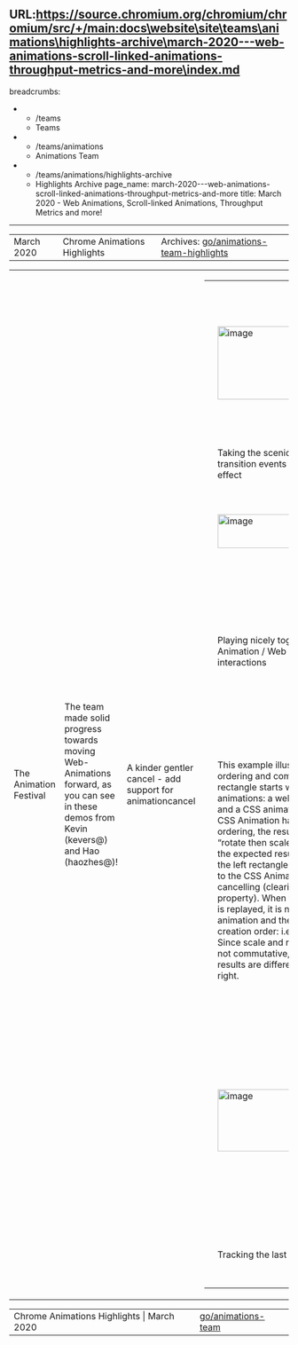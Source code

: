 URL:https://source.chromium.org/chromium/chromium/src/+/main:docs\website\site\teams\animations\highlights-archive\march-2020---web-animations-scroll-linked-animations-throughput-metrics-and-more\index.md
---
breadcrumbs:
- - /teams
  - Teams
- - /teams/animations
  - Animations Team
- - /teams/animations/highlights-archive
  - Highlights Archive
page_name: march-2020---web-animations-scroll-linked-animations-throughput-metrics-and-more
title: March 2020 - Web Animations, Scroll-linked Animations, Throughput Metrics and
  more!
---

<table>
<tr>

<td>March 2020</td>

<td>Chrome Animations Highlights</td>

<td>Archives: <a href="http://go/animations-team-highlights">go/animations-team-highlights</a></td>

</tr>
</table>

<table>
<tr>

<td>The Animation Festival</td>

<td>The team made solid progress towards moving Web-Animations forward, as you can see in these demos from Kevin (kevers@) and Hao (haozhes@)!</td>

<td>A kinder gentler cancel - add support for animationcancel</td>

<td><table></td>
<td><tr></td>

<td><td><img alt="image" src="https://lh5.googleusercontent.com/n-dDYATk36izRhk8Cz3rT5xe0LszrOxy-N912z4UE_mNyXXye1zW1yeEqfyi9Ab74tZkNrOPLhkeSXIsMMx5is5yKSy9LxB47Gf2yyNG7dqqCKzS0KNPbGqsVeWaKK3U0VZcDArE" height=132 width=272></td></td>

<td><td>This example illustrates using a combination of CSS animations and CSS transitions, getAnimations, commitStyles and animationcancel to smoothly reset the state of a cancelled CSS animation.</td></td>

<td><td>Performing a commit style prior to cancelling the animation prevents the animation from snapping back to the start position.</td></td>

<td><td>Within the animationcancel listener we can smoothly transition back to the starting point by triggering a CSS transition.</td></td>

<td><td>#box {</td></td>

<td><td> transition: transform 0.5s ease-in-out;</td></td>

<td><td>}</td></td>

<td><td>.slide {</td></td>

<td><td> animation: ...</td></td>

<td><td>}</td></td>

<td><td>document.addEventListener(</td></td>

<td><td> 'animationcancel', (evt) =&gt; {</td></td>

<td><td> if(evt.target != box) return;</td></td>

<td><td> // Smoothly transition back to</td></td>

<td><td> // starting point.</td></td>

<td><td> box.style.transform = 'none';</td></td>

<td><td>});</td></td>

<td><td>function slide() {</td></td>

<td><td> box.classList.add('slide');</td></td>

<td><td>}</td></td>

<td><td>function reset() {</td></td>

<td><td> document.getAnimations().</td></td>

<td><td> forEach(animation =&gt; {</td></td>

<td><td> animation.commitStyles();</td></td>

<td><td> animation.event.target.</td></td>

<td><td> classList.remove('slide');</td></td>

<td><td> });</td></td>

<td><td>}</td></td>

<td></tr></td>
<td><tr></td>

<td><td colspan=2>Taking the scenic route - fix CSS transition events after updating the effect</td></td>

<td></tr></td>
<td><tr></td>

<td><td><img alt="image" src="https://lh3.googleusercontent.com/h4X1AOZRN5TrzSKcCke98ILTBrzYtCcgQR2XwnDubxcZModEokR37BGkqacpWaFoPNSt7TdWsiDA25l8RgSVEYQsR4_ynoNVOsHPnb4dV3jh4JlywYBgArRAYwju_3xHNqJ8N5ib" height=61 width=265></td></td>

<td><td>This example demonstrates a means of customizing the path of a transition by replacing the keyframe effect.</td></td>

<td><td>After changing the effect, events still need to be directed to the original target. Previously, changing the effect resulted in dropping the transitionend or tansitioncancel event, which in turn broke the chain of transitions.</td></td>

<td><td>document.addEventListener(</td></td>

<td><td> 'transitionrun', (evt) =&gt; {</td></td>

<td><td> if (evt.propertyName !=='transform')</td></td>

<td><td> return; </td></td>

<td><td> const animation = circle.getAniamtions()</td></td>

<td><td> .find(anim =&gt;</td></td>

<td><td> anim.transitionProperty ===</td></td>

<td><td> 'transform');</td></td>

<td><td> animation.effect =</td></td>

<td><td> new KeyframeEffect(circle,</td></td>

<td><td> keyframes,</td></td>

<td><td> options);</td></td>

<td><td>});</td></td>

<td><td>document.addEventListener(</td></td>

<td><td> 'transitionend', (evt) =&gt; {</td></td>

<td><td> circle.style.opacity = 0;</td></td>

<td><td>});</td></td>

<td><td>// … wait until rendered … </td></td>

<td><td>circle.style.transform =</td></td>

<td><td> 'translateX(200px)';</td></td>

<td></tr></td>
<td><tr></td>

<td><td colspan=2>Playing nicely together - CSS Animation / Web Animation API interactions</td></td>

<td><td colspan=2><img alt="image" src="https://lh5.googleusercontent.com/AgXlDRi8AKQKKAxYgJ2SdFhDjIvVYtKe2d00lYtqS88DvxrkUUOP-rq7_X0dU9R6cSKKMgkQxiLA8JypElSTPRY5n35KlS5vP-UeTBEDOeksnGufimjfVM0G0fsMWQUfYybDnOLw" height=119 width=580></td></td>

<td><td colspan=2>This demo illustrates how AnimationEvent.updateTiming overrides properties set via CSS properties. The updateTiming API may be used to set/override one or more animation properties. A subsequent change via CSS animation properties must not replace values set via the API call. The override behavior is on a per-property basis.</td></td>

<td><td colspan=2>Resolve animation ordering issues with free vs markup bound animations</td></td>

<td><td colspan=2><img alt="image" src="https://lh4.googleusercontent.com/HNr4kbgj998Pe7W1MmP8PM7JvWnPhmOaezC3q4F8WJ7oX7F9LjJw2wm_6JCj3L4SNSWEMaipsGlOClXVyIapJJpv35kX8-zPpTuNiaNwScjH-jHxN0SnKbLrOuytmZrtuHadNNzv" height=249 width=453></td></td>

<td></tr></td>
<td><tr></td>

<td><td colspan=2>This example illustrates effect ordering and composite: add. Each rectangle starts with a pair of animations: a web animation (scale), and a CSS animation (rotation). As the CSS Animation has lower composite ordering, the resultant animation is “rotate then scale” which indicates the expected result from before. In the left rectangle, we grab a reference to the CSS Animation before cancelling (clearing the animation property). When the rotate animation is replayed, it is now a “free” animation and the ordering flips to be creation order: i.e. “scale then rotate”. Since scale and rotate operations are not commutative, we can find the end results are different from the left to right.</td></td>

<td><td colspan=2>--- To be continued ---</td></td>

<td><td colspan=2>Special thanks to Rob (flackr@) and Majid (majidvp@) who reviewed 40+ non-trivial patches for the excellent work.</td></td>

<td><td colspan=2>Scroll-linked Animations</td></td>

<td><td colspan=2>On the standardization front, Majid triaged all outstanding specification issues and identified <a href="https://github.com/w3c/csswg-drafts/milestone/6">12 of them</a> as P1 for the First Public Working Draft (FPWD). Rob proposed <a href="https://github.com/w3c/csswg-drafts/issues/4862">progress-based animations</a> for cleaner developer ergonomic (<a href="https://github.com/w3c/csswg-drafts/pull/4890">pull request</a>) getting rid of the arbitrary duration that is currently needed. And Olga (gerchiko@microsoft.com) drove the discussion on the inactive timeline spec <a href="https://github.com/w3c/csswg-drafts/issues/2066">issue</a> and proposed the timeline state <a href="https://edotor.net/?engine=dot#digraph%20G%20%7B%0A%20%20node%20%5Bfontsize%3D8%5D%3B%0A%20%20%2F%2F%20States%0A%20%20%22Idle%22%20%5Blabel%3D%22Idle%5CnST%20%3D%20null%5CnHT%20%3D%20null%5CnTask%20%3D%20none%5Cn%3D%3D%3D%3D%3D%3D%3D%5Cncurrent_time%3Dunresolved%5Cnplay_state%3Didle%22%5D%0A%20%20%20%20subgraph%20cluster_0%20%7B%0A%20%20%20%20%20%20%20%20style%3Dfilled%3B%0A%20%20%20%20%20%20%20%20color%3Dlightgrey%3B%0A%20%20%20%20%20%20%20%20node%20%5Bstyle%3Dfilled%2Ccolor%3Dwhite%5D%3B%0A%20%20%20%20%20%20%20%20%22Play-pending%20(HT%2C%20TL%20Inactive)%22%20%5Blabel%3D%22Play-pending%20HT%5CnST%20%3D%20null%5CnHT%20%3D%20resolved%5CnTask%20%3D%20play%5Cn%3D%3D%3D%3D%3D%3D%3D%5Cncurrent_time%3Dresolved%5Cnplay_state%3Drunning%22%2C%20color%3Dyellow%5D%0A%20%20%20%20%20%20%20%20%22Play-pending%20(ST%2C%20TL%20Inactive)%22%20%5Blabel%3D%22Play-pending%20ST%5CnST%20%3D%20resolved%5CnHT%20%3D%20null%5CnTask%20%3D%20play%5Cn%3D%3D%3D%3D%3D%3D%3D%5Cncurrent_time%3Dnull%5Cnplay_state%3Drunning%22%2C%20color%3Dlightyellow1%5D%0A%20%20%20%20%20%20%20%20%22Pause-pending%20(HT%2C%20TL%20Inactive)%22%20%5Blabel%3D%22Pause-pending%20HT%5CnST%20%3D%20null%5CnHT%20%3D%20resolved%5CnTask%20%3D%20pause%5Cn%3D%3D%3D%3D%3D%3D%3D%5Cncurrent_time%3Dresolved%5Cnplay_state%3Dpaused%22%2C%20color%3Dlightskyblue1%5D%0A%20%20%20%20%20%20%20%20%22Pause-pending%20(ST%2C%20TL%20Inactive)%22%20%5Blabel%3D%22Pause-pending%20ST%5CnST%20%3D%20resolved%5CnHT%20%3D%20null%5CnTask%20%3D%20pause%5Cn%3D%3D%3D%3D%3D%3D%3D%5Cncurrent_time%3Dnull%5Cnplay_state%3Dpaused%22%2C%20color%3Daquamarine2%5D%0A%20%20%20%20%20%20%20%20%22Running%20(TL%20Inactive)%22%20%5Blabel%3D%22Running%5CnST%20%3D%20resolved%5CnHT%20%3D%20null%5CnTask%20%3D%20none%5Cn%3D%3D%3D%3D%3D%3D%3D%5Cncurrent_time%3Dnull%5Cnplay_state%3Drunning%22%2C%20color%3Dlemonchiffon2%5D%0A%20%20%20%20%20%20%20%20%22Paused%20(TL%20Inactive)%22%20%5Blabel%3D%22Paused%5CnST%20%3D%20null%5CnHT%20%3D%20resolved%5CnTask%20%3D%20none%5Cn%3D%3D%3D%3D%3D%3D%3D%5Cncurrent_time%3Dresolved%5Cnplay_state%3Dpaused%22%2C%20color%3Dgold1%5D%20%20%20%20%20%20%0A%20%20%20%20%20%20%20%20label%20%3D%20%22Timeline%20Inactive%22%3B%0A%20%20%20%20%7D%0A%0A%20%20%20%20subgraph%20cluster_1%20%7B%0A%20%20%20%20%20%20%20%20node%20%5Bstyle%3Dfilled%20fontsize%3D8%5D%3B%20%20%20%20%20%0A%20%20%20%20%20%20%20%20label%20%3D%20%22Timeline%20Active%22%3B%0A%20%20%20%20%20%20%20%20color%3Dblue%0A%20%20%20%20%20%20%20%20%22Play-pending%20(HT%2C%20TL%20Active)%22%20%5Blabel%3D%22Play-pending%20HT%5CnST%20%3D%20null%5CnHT%20%3D%20resolved%5CnTask%20%3D%20play%5Cn%3D%3D%3D%3D%3D%3D%3D%5Cncurrent_time%3Dresolved%5Cnplay_state%3Drunning%22%2C%20color%3Dyellow%5D%0A%20%20%20%20%20%20%20%20%22Play-pending%20(ST%2C%20TL%20Active)%22%20%5Blabel%3D%22Play-pending%20ST%5CnST%20%3D%20resolved%5CnHT%20%3D%20null%5CnTask%20%3D%20play%5Cn%3D%3D%3D%3D%3D%3D%3D%5Cncurrent_time%3Dresolved%5Cnplay_state%3Drunning%22%2C%20color%3Dlightyellow1%5D%0A%20%20%20%20%20%20%20%20%22Pause-pending%20(HT%2C%20TL%20Active)%22%20%5Blabel%3D%22Pause-pending%20HT%5CnST%20%3D%20null%5CnHT%20%3D%20resolved%5CnTask%20%3D%20pause%5Cn%3D%3D%3D%3D%3D%3D%3D%5Cncurrent_time%3Dresolved%5Cnplay_state%3Dpaused%22%2C%20color%3Dlightskyblue1%5D%0A%20%20%20%20%20%20%20%20%22Pause-pending%20(ST%2C%20TL%20Active)%22%20%5Blabel%3D%22Pause-pending%20ST%5CnST%20%3D%20resolved%5CnHT%20%3D%20null%5CnTask%20%3D%20pause%5Cn%3D%3D%3D%3D%3D%3D%3D%5Cncurrent_time%3Dresolved%5Cnplay_state%3Dpaused%22%2C%20color%3Daquamarine2%5D%0A%20%20%20%20%20%20%20%20%22Running%20(TL%20Active)%22%20%5Blabel%3D%22Running%5CnST%20%3D%20resolved%5CnHT%20%3D%20null%5CnTask%20%3D%20none%5Cn%3D%3D%3D%3D%3D%3D%3D%5Cncurrent_time%3Dresolved%5Cnplay_state%3Drunning%22%2C%20color%3Dlemonchiffon2%5D%0A%20%20%20%20%20%20%20%20%22Paused%20(TL%20Active)%22%20%5Blabel%3D%22Paused%5CnST%20%3D%20null%5CnHT%20%3D%20resolved%5CnTask%20%3D%20none%5Cn%3D%3D%3D%3D%3D%3D%3D%5Cncurrent_time%3Dresolved%5Cnplay_state%3Dpaused%22%2C%20color%3Dgold1%5D%0A%0A%20%20%20%20%7D%0A%20%20%0A%20%20%0A%20%20%2F%2F%20Idle%20state%0A%20%20%22Idle%22%20-%3E%20%22Play-pending%20(ST%2C%20TL%20Active)%22%20%5B%20label%3D%22play()%22%20color%3D%22red%22%20%5D%0A%20%20%22Idle%22%20-%3E%20%22Pause-pending%20(ST%2C%20TL%20Active)%22%20%5B%20label%3D%22pause()%22%20color%3D%22green%22%20%5D%0A%20%20%22Idle%22%20-%3E%20%22Play-pending%20(ST%2C%20TL%20Inactive)%22%20%5B%20label%3D%22play()%22%20color%3D%22red%22%20%5D%0A%20%20%22Idle%22%20-%3E%20%22Pause-pending%20(ST%2C%20TL%20Inactive)%22%20%5B%20label%3D%22pause()%22%20color%3D%22green%22%20%5D%0A%0A%20%20%2F%2F%20Play-pending%20(HT%2C%20TL%20Active)%20state%0A%20%20%22Play-pending%20(HT%2C%20TL%20Active)%22%20-%3E%20%22Running%20(TL%20Active)%22%20%5B%20label%3D%22ready%22%20style%3Ddashed%20%5D%0A%20%20%22Play-pending%20(HT%2C%20TL%20Active)%22%20-%3E%20%22Play-pending%20(HT%2C%20TL%20Active)%22%20%5B%20label%3D%22play()%22%20color%3D%22red%22%20%5D%0A%20%20%22Play-pending%20(HT%2C%20TL%20Active)%22%20-%3E%20%22Pause-pending%20(HT%2C%20TL%20Active)%22%20%5B%20label%3D%22pause()%22%20color%3D%22green%22%20%5D%0A%20%20%22Play-pending%20(HT%2C%20TL%20Active)%22%20-%3E%20%22Play-pending%20(HT%2C%20TL%20Inactive)%22%20%5B%20label%3D%22Inactive%22%20color%3D%22gray%22%20%5D%0A%0A%20%20%2F%2F%20Play-pending%20state%20(ST%2C%20TL%20Active)%0A%20%20%22Play-pending%20(ST%2C%20TL%20Active)%22%20-%3E%20%22Running%20(TL%20Active)%22%20%5B%20label%3D%22ready%22%20style%3Ddashed%20%5D%0A%20%20%22Play-pending%20(ST%2C%20TL%20Active)%22%20-%3E%20%22Play-pending%20(ST%2C%20TL%20Active)%22%20%5B%20label%3D%22play()%22%20color%3D%22red%22%20%5D%0A%20%20%22Play-pending%20(ST%2C%20TL%20Active)%22%20-%3E%20%22Pause-pending%20(ST%2C%20TL%20Active)%22%20%5B%20label%3D%22pause()%22%20color%3D%22green%22%20%5D%0A%20%20%22Play-pending%20(ST%2C%20TL%20Active)%22%20-%3E%20%22Play-pending%20(ST%2C%20TL%20Inactive)%22%20%5B%20label%3D%22Inactive%22%20color%3D%22gray%22%20%5D%0A%0A%20%20%2F%2F%20Pause-pending%20(HT%2C%20TL%20Active)%20state%0A%20%20%22Pause-pending%20(HT%2C%20TL%20Active)%22%20-%3E%20%22Paused%20(TL%20Active)%22%20%5B%20label%3D%22ready%22%20style%3Ddashed%20%5D%0A%20%20%22Pause-pending%20(HT%2C%20TL%20Active)%22%20-%3E%20%22Play-pending%20(HT%2C%20TL%20Active)%22%20%5B%20label%3D%22play()%22%20color%3D%22red%22%20%5D%0A%20%20%22Pause-pending%20(HT%2C%20TL%20Active)%22%20-%3E%20%22Pause-pending%20(HT%2C%20TL%20Active)%22%20%5B%20label%3D%22pause()%22%20color%3D%22green%22%20%5D%0A%20%20%22Pause-pending%20(HT%2C%20TL%20Active)%22%20-%3E%20%22Pause-pending%20(HT%2C%20TL%20Inactive)%22%20%5B%20label%3D%22Inactive%22%20color%3D%22gray%22%20%5D%0A%0A%20%20%2F%2F%20Pause-pending%20(ST%2C%20TL%20Active)%20state%0A%20%20%22Pause-pending%20(ST%2C%20TL%20Active)%22%20-%3E%20%22Paused%20(TL%20Active)%22%20%5B%20label%3D%22ready%22%20style%3Ddashed%20%5D%0A%20%20%2F%2F%20(Following%20is%20the%20aborted%20paused%20behavior)%0A%20%20%22Pause-pending%20(ST%2C%20TL%20Active)%22%20-%3E%20%22Play-pending%20(ST%2C%20TL%20Active)%22%20%5B%20label%3D%22play()%22%20color%3D%22red%22%20%5D%0A%20%20%22Pause-pending%20(ST%2C%20TL%20Active)%22%20-%3E%20%22Pause-pending%20(ST%2C%20TL%20Active)%22%20%5B%20label%3D%22pause()%22%20color%3D%22green%22%20%5D%0A%20%20%22Pause-pending%20(ST%2C%20TL%20Active)%22%20-%3E%20%22Pause-pending%20(ST%2C%20TL%20Inactive)%22%20%5B%20label%3D%22Inactive%22%20color%3D%22gray%22%20%5D%0A%0A%20%20%2F%2F%20Running%20state%0A%20%20%22Running%20(TL%20Active)%22%20-%3E%20%22Running%20(TL%20Active)%22%20%5B%20label%3D%22play()%22%20color%3D%22red%22%20%5D%0A%20%20%22Running%20(TL%20Active)%22%20-%3E%20%22Pause-pending%20(ST%2C%20TL%20Active)%22%20%5B%20label%3D%22pause()%22%20color%3D%22green%22%20%5D%0A%20%20%22Running%20(TL%20Active)%22%20-%3E%20%22Running%20(TL%20Inactive)%22%20%5B%20label%3D%22Inactive%22%20color%3D%22gray%22%20%5D%0A%0A%20%20%2F%2F%20Paused%20state%0A%20%20%22Paused%20(TL%20Active)%22%20-%3E%20%22Paused%20(TL%20Active)%22%20%5B%20label%3D%22pause()%22%20color%3D%22green%22%20%5D%0A%20%20%22Paused%20(TL%20Active)%22%20-%3E%20%22Play-pending%20(HT%2C%20TL%20Active)%22%20%5B%20label%3D%22play()%22%20color%3D%22red%22%20%5D%0A%20%20%22Paused%20(TL%20Active)%22%20-%3E%20%22Paused%20(TL%20Inactive)%22%20%5B%20label%3D%22Inactive%22%20color%3D%22gray%22%20%5D%0A%20%20%0A%20%20%2F%2FPlay-pending%20(HT%2C%20TL%20Inactive)%20state%0A%20%20%22Play-pending%20(HT%2C%20TL%20Inactive)%22%20-%3E%20%22Play-pending%20(HT%2C%20TL%20Inactive)%22%20%5B%20label%3D%22play()%22%20color%3D%22red%22%20%5D%0A%20%20%22Play-pending%20(HT%2C%20TL%20Inactive)%22%20-%3E%20%22Pause-pending%20(HT%2C%20TL%20Inactive)%22%20%5B%20label%3D%22pause()%22%20color%3D%22green%22%20%5D%0A%20%20%22Play-pending%20(HT%2C%20TL%20Inactive)%22%20-%3E%20%22Play-pending%20(HT%2C%20TL%20Active)%22%20%5B%20label%3D%22Active%22%20color%3D%22black%22%20%5D%0A%20%20%0A%20%20%2F%2FPlay-pending%20(ST%2C%20TL%20Inactive)%0A%20%20%22Play-pending%20(ST%2C%20TL%20Inactive)%22%20-%3E%20%22Play-pending%20(ST%2C%20TL%20Inactive)%22%20%5B%20label%3D%22play()%22%20color%3D%22red%22%20%5D%0A%20%20%22Play-pending%20(ST%2C%20TL%20Inactive)%22%20-%3E%20%22Pause-pending%20(ST%2C%20TL%20Inactive)%22%20%5B%20label%3D%22pause()%22%20color%3D%22green%22%20%5D%0A%20%20%22Play-pending%20(ST%2C%20TL%20Inactive)%22%20-%3E%20%22Play-pending%20(ST%2C%20TL%20Active)%22%20%5B%20label%3D%22Active%22%20color%3D%22black%22%20%5D%0A%20%20%0A%20%20%2F%2FPause-pending%20(HT%2C%20TL%20Inactive)%0A%20%20%22Pause-pending%20(HT%2C%20TL%20Inactive)%22%20-%3E%20%22Play-pending%20(HT%2C%20TL%20Inactive)%22%20%5B%20label%3D%22play()%22%20color%3D%22red%22%20%5D%0A%20%20%22Pause-pending%20(HT%2C%20TL%20Inactive)%22%20-%3E%20%22Pause-pending%20(HT%2C%20TL%20Inactive)%22%20%5B%20label%3D%22pause()%22%20color%3D%22green%22%20%5D%0A%20%20%22Pause-pending%20(HT%2C%20TL%20Inactive)%22%20-%3E%20%22Pause-pending%20(HT%2C%20TL%20Active)%22%20%5B%20label%3D%22Active%22%20color%3D%22black%22%20%5D%0A%20%20%0A%20%20%2F%2FPause-pending%20(ST%2C%20TL%20Inactive)%0A%20%20%22Pause-pending%20(ST%2C%20TL%20Inactive)%22%20-%3E%20%22Play-pending%20(ST%2C%20TL%20Inactive)%22%20%5B%20label%3D%22play()%22%20color%3D%22red%22%20%5D%0A%20%20%22Pause-pending%20(ST%2C%20TL%20Inactive)%22%20-%3E%20%22Pause-pending%20(ST%2C%20TL%20Inactive)%22%20%5B%20label%3D%22pause()%22%20color%3D%22green%22%20%5D%0A%20%20%22Pause-pending%20(ST%2C%20TL%20Inactive)%22%20-%3E%20%22Pause-pending%20(ST%2C%20TL%20Active)%22%20%5B%20label%3D%22Active%22%20color%3D%22black%22%20%5D%0A%20%20%0A%20%20%2F%2FTL%20Inactive%0A%20%20%22Running%20(TL%20Inactive)%22%20-%3E%20%22Running%20(TL%20Inactive)%22%20%5B%20label%3D%22play()%22%20color%3D%22red%22%20%5D%0A%20%20%22Running%20(TL%20Inactive)%22%20-%3E%20%22Pause-pending%20(ST%2C%20TL%20Inactive)%22%20%5B%20label%3D%22pause()%22%20color%3D%22green%22%20%5D%0A%20%20%22Running%20(TL%20Inactive)%22%20-%3E%20%22Running%20(TL%20Active)%22%20%5B%20label%3D%22Active%22%20color%3D%22black%22%20%5D%0A%20%20%0A%20%20%2F%2FPaused%20(TL%20Inactive)%0A%20%20%22Paused%20(TL%20Inactive)%22%20-%3E%20%22Paused%20(TL%20Inactive)%22%20%5B%20label%3D%22pause()%22%20color%3D%22green%22%20%5D%0A%20%20%22Paused%20(TL%20Inactive)%22%20-%3E%20%22Play-pending%20(HT%2C%20TL%20Inactive)%22%20%5B%20label%3D%22play()%22%20color%3D%22red%22%20%5D%0A%20%20%22Paused%20(TL%20Inactive)%22%20-%3E%20%22Paused%20(TL%20Active)%22%20%5B%20label%3D%22Active%22%20color%3D%22black%22%20%5D%0A%7D%0A">chart</a>.</td></td>

<td><td colspan=2>On the implementation side, this sprint Yi (yigu@) added support for running scroll-linked animations on the compositor to free them from the <a href="https://codepen.io/yigu/full/ExjJVQr">busy main thread</a>, Majid <a href="https://chromium-review.googlesource.com/c/chromium/src/+/2070673">landed</a> the initial patch IDL changes to support <a href="https://github.com/w3c/csswg-drafts/issues/4337">element-based scroll offset, and</a> Jordan (jortaylo@microsoft.com) added ScrollTimeline.phase which will be used specially to replace the fill mode.</td></td>

<td><td colspan=2><img alt="image" src="https://lh3.googleusercontent.com/1W1LxJTG6s7Znk7NhC_evWlDBQcxcSC9rAnT3iVPhyMDdFbte5t95MFGv5mjeeYcDgGpmKI40RVm370kDHCKlCKOYfXxtfiiSE5a5umWNf18l88HNyH5x0YvDSXJbww0hb_Jz1Oe" height=258 width=281><img alt="image" src="https://lh4.googleusercontent.com/Xj2XRYqsx2AL-quX7e2OYg3JmhJzzvONhBsZEPSImL_3HnP42tmS1hUn96J1RW1vi8wpDu-IfqAend__rYuE6Ulo1yYKrH0wc5RixwQ8t2USAzj6A3I4iHeyaSDkS4VyX4LfgSMQ" height=259 width=282></td></td>

<td><td colspan=2>Left: the animation becomes janky after adding artificial jank on the main thread.</td></td>

<td><td colspan=2>Right: the animation is composited therefore it’s still smooth with artificial jank.</td></td>

<td><td colspan=2>Finally after sprints of hard work on the rather complex problem, Olga landed the scroll snapshotting <a href="https://chromium-review.googlesource.com/c/chromium/src/+/2005629">work</a> to make the timeline invalidation correct and avoid<a href="https://docs.google.com/presentation/d/12UNGCTJybiL5gEMAGY2f-05WxXARvNz4k-RS02qgNuU/edit#slide=id.g740960215a_1_0"> potential layout cycles</a>. This was a ship-blocker! \\ o /</td></td>

<td><td colspan=2>Frame Throughput Metrics</td></td>

<td><td colspan=2>Xida (xidachen@) made solid progress on refining high-level metrics to measure renderer performance this sprint.</td></td>

<td><td colspan=2>Thread throughput unification</td></td>

<td></tr></td>
<td><tr></td>

<td><td><img alt="image" src="https://lh5.googleusercontent.com/C-IASVz_2FBnKTJAeqH9H1PNUdfRq8RQ2QOr_pA0cYTFOcR7lH8-voMoVsXMMVHTsLHyHI32FUJgNHXNpqOS6cUbDJQPfbymI9nkTUBOFz3P7t9HUspopVAOLvUIGYGsHXm0bG_K" height=112 width=187></td></td>

<td><td>Top: width animation runs on the main thread</td></td>

<td><td>Bottom: transform animation runs on compositor</td></td>

<td><td>When we have animations running on both main thread and compositor we used to report the one with worse throughput regardless. e.g. the transform animation’s throughput is ~98%; the width animation starts 3 seconds after and its throughput is ~10%. In the past we reported 10%. Now when we are not expecting to produce a main frame such as the first 3 seconds, we take the compositor throughput therefore the reported throughput is ~65%.</td></td>

<td></tr></td>
<td><tr></td>

<td><td colspan=2>Tracking the last frame</td></td>

<td><td colspan=2>It’s possible that after a BeginImpl\[Main\]Frame is reported, the tracker is scheduled to terminate. e.g. an impl-frame could have started right before a sequence stops such as the end of a touch scroll. We will completely lose track of it under such circumstances. With Xida’s <a href="https://chromium-review.googlesource.com/c/chromium/src/+/2079134">work</a>, we can now track the last BeginImplFrame and soon the last BeginMainFrame. </td></td>

<td></tr></td>
<td></table></td>

</tr>
</table>

<table>
<tr>

<td>Chrome Animations Highlights | March 2020</td>

<td><a href="http://go/animations-team">go/animations-team</a></td>

</tr>
</table>
